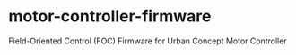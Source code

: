 # motor-controller-firmware
Field-Oriented Control (FOC) Firmware for Urban Concept Motor Controller
